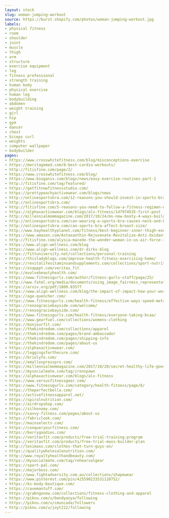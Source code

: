 ```yaml
---
layout: stock
slug: woman-jumping-workout
source: https://burst.shopify.com/photos/woman-jumping-workout.jpg
labels:
- physical fitness
- room
- shoulder
- joint
- muscle
- thigh
- arm
- structure
- exercise equipment
- leg
- fitness professional
- strength training
- human body
- physical exercise
- human leg
- bodybuilding
- abdomen
- weight training
- girl
- hip
- gym
- dancer
- chest
- biceps curl
- weights
- computer wallpaper
- bodybuilder
pages:
- https://www.crosswhitefitness.com/blog/misconceptions-exercise
- https://meritagemed.com/8-best-cardio-workouts/
- http://fitisfine.com/page/2/
- https://www.crosswhitefitness.com/blog/
- https://www.bioganix.com/blogs/news/easy-exercise-routines-part-2
- http://fitisfine.com/tag/featured/
- https://getfitnowfitnessstudio.com/
- https://prettypeachyactivewear.com/blogs/news
- http://onlinesportsbra.com/12-reasons-you-should-invest-in-sports-bra/
- http://onlinesportsbra.com/
- http://fitisfine.com/5-reasons-you-need-to-follow-a-fitness-regimen-now/
- https://alphaxactivewear.com/blogs/alx-fitness/147974535-first-post
- http://millennialmommagazine.com/2017/10/24/ms-new-booty-4-ways-build-firmer-booty/
- http://onlinesportsbra.com/can-wearing-a-sports-bra-causes-neck-and-back-pain/
- http://onlinesportsbra.com/can-sports-bra-affect-breast-size/
- http://www.kayhealthyplanet.com/fitness/best-beginner-inner-thigh-exercises-home/
- https://www.amazon.com/Astaxanthin-Rejuvenate-Revitalize-Anti-Oxidant-Anti-Inflammation/dp/B01M00T8JL
- http://fitisfine.com/alysia-macedo-the-wonder-woman-in-us-air-force-is-a-fitness-influencer/
- https://www.align-wellness.com/blog
- https://www.align-wellness.com/dr-dirks-blog
- https://fittuniversity.net/collections/personal-training
- https://thisladyblogs.com/improve-health-fitness-exercising-home/
- https://revitalifevitaminsandsupplements.com/collections/sport-nutrition
- https://snapppt.com/veritas_fit
- http://evolvebeautyhealth.com/
- https://www.fitnessgurls.com/author/fitness-gurls-staff/page/25/
- http://www.fatml.org/media/documents/using_image_fairness_representations.pdf
- https://arxiv.org/pdf/1809.03577
- https://www.align-wellness.com/blog/the-impact-of-impact-how-your-workout-may-be-failing-you
- https://age-quencher.com/
- https://www.fitnessgurls.com/health-fitness/effective-ways-speed-metabolism/
- https://renzograciebayside.com/welcome/
- https://renzograciebayside.com/
- https://www.fitnessgurls.com/health-fitness/everyone-taking-bcaa/
- https://www.gearfuel.com/collections/womens-clothing
- https://bonjourfit.com/
- https://thekindredom.com/collections/apparel
- https://thekindredom.com/pages/brand-ambassador
- https://thekindredom.com/pages/shipping-info
- https://thekindredom.com/pages/about-us
- https://alphaxactivewear.com/
- https://leggingsforthecure.com/
- https://briolyfe.com/
- https://emallexpresspro.com/
- https://millennialmommagazine.com/2017/10/20/secret-healthy-life-goes-beyond-plate/
- https://mysocialmate.com/tag/ironspawn
- https://alphaxactivewear.com/blogs/alx-fitness
- https://www.versusfitnessgear.com/
- https://www.fitnessgurls.com/category/health-fitness/page/8/
- https://theperfectbella.com/
- https://activefitnessapparel.net/
- https://spiralnutrition.com/
- https://airdropshop.com/
- https://silkonomy.com/
- https://savvy-fitness.com/pages/about-us
- https://fabriclook.com/
- https://mainselects.com/
- https://conqueryourfitness.com/
- https://berrygoodies.com/
- https://veritasfit.com/products/free-trial-training-program
- https://veritasfit.com/products/free-trial-mass-builder-plan
- http://leximaxx.com/clothes-that-turn-guys-on/
- https://qualitywholesalenutrition.com/
- http://www.royaltyhealthandbeauty.com/
- https://mysocialmate.com/tag/rehearsalgear
- https://sport-pal.com/
- https://majorboss.com/
- https://www.fightadversity.com.au/collections/shapewear
- https://www.pinterest.com/pin/425590233531120752/
- https://ks-body-boutique.com/
- https://cavemantuff.com/
- https://grabngonow.com/collections/fitness-clothing-and-apparel
- https://piknu.com/u/bendyanya/following
- https://piknu.com/u/cmuncada/followers
- http://piknu.com/u/joyt212/following
---
```

